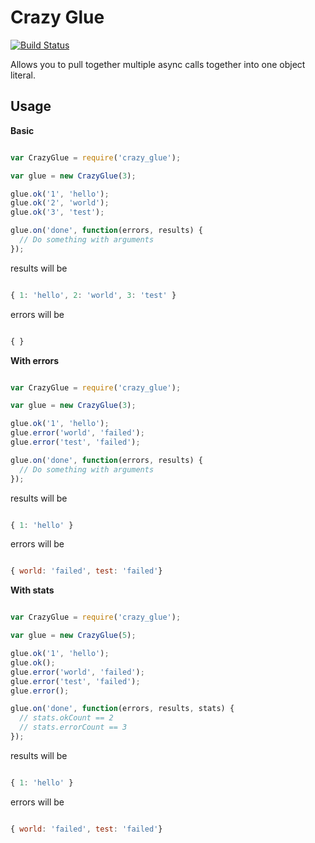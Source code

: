 Crazy Glue
==========

[![Build Status](https://travis-ci.org/bthesorceror/crazy_glue.png?branch=master)](https://travis-ci.org/bthesorceror/crazy_glue)

Allows you to pull together multiple async calls together into one object literal.

Usage
-----

**Basic**

```javascript

var CrazyGlue = require('crazy_glue');

var glue = new CrazyGlue(3);

glue.ok('1', 'hello');
glue.ok('2', 'world');
glue.ok('3', 'test');

glue.on('done', function(errors, results) {
  // Do something with arguments
});

```

results will be

```javascript

{ 1: 'hello', 2: 'world', 3: 'test' }

```

errors will be

```javascript

{ }

```

**With errors**

```javascript

var CrazyGlue = require('crazy_glue');

var glue = new CrazyGlue(3);

glue.ok('1', 'hello');
glue.error('world', 'failed');
glue.error('test', 'failed');

glue.on('done', function(errors, results) {
  // Do something with arguments
});

```

results will be

```javascript

{ 1: 'hello' }

```

errors will be

```javascript

{ world: 'failed', test: 'failed'}

```

**With stats**

```javascript

var CrazyGlue = require('crazy_glue');

var glue = new CrazyGlue(5);

glue.ok('1', 'hello');
glue.ok();
glue.error('world', 'failed');
glue.error('test', 'failed');
glue.error();

glue.on('done', function(errors, results, stats) {
  // stats.okCount == 2
  // stats.errorCount == 3
});

```

results will be

```javascript

{ 1: 'hello' }

```

errors will be

```javascript

{ world: 'failed', test: 'failed'}

```
